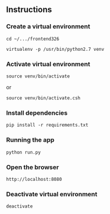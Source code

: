 ## Instructions

### Create a virtual environment 

`cd ~/.../frontend326`

`virtualenv -p /usr/bin/python2.7 venv`

### Activate virtual environment

`source venv/bin/activate`

or
 
`source venv/bin/activate.csh`

### Install dependencies

`pip install -r requirements.txt`

### Running the app

`python run.py`

### Open the browser

`http://localhost:8080`

### Deactivate virtual environment

`deactivate`
